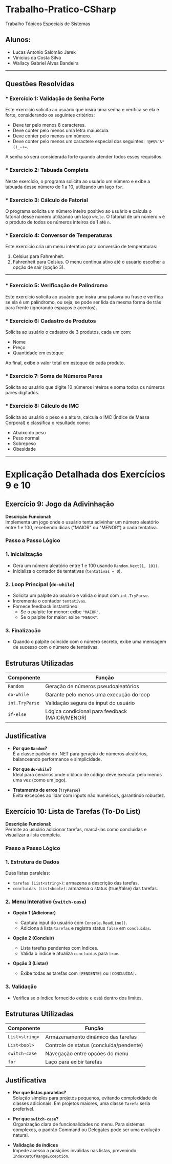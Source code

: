 # Trabalho-Pratico-CSharp
Trabalho Tópicos Especiais de Sistemas

## Alunos:
- Lucas Antonio Salomão Jarek
- Vinicius da Costa Silva
- Wallacy Gabriel Alves Bandeira
---

## Questões Resolvidas

### * Exercício 1: Validação de Senha Forte
Este exercício solicita ao usuário que insira uma senha e verifica se ela é forte, considerando os seguintes critérios:
  - Deve ter pelo menos 8 caracteres.
  - Deve conter pelo menos uma letra maiúscula.
  - Deve conter pelo menos um número.
  - Deve conter pelo menos um caractere especial dos seguintes: `!@#$%¨&*()_-+=`.

A senha só será considerada forte quando atender todos esses requisitos.

### * Exercício 2: Tabuada Completa
Neste exercício, o programa solicita ao usuário um número e exibe a tabuada desse número de 1 a 10, utilizando um laço `for`.

### * Exercício 3: Cálculo de Fatorial
O programa solicita um número inteiro positivo ao usuário e calcula o fatorial desse número utilizando um laço `while`. O fatorial de um número `n` é o produto de todos os números inteiros de 1 até `n`.

### * Exercício 4: Conversor de Temperaturas
Este exercício cria um menu interativo para conversão de temperaturas:
1. Celsius para Fahrenheit.
2. Fahrenheit para Celsius.
O menu continua ativo até o usuário escolher a opção de sair (opção 3).

---

### * Exercício 5: Verificação de Palíndromo
Este exercício solicita ao usuário que insira uma palavra ou frase e verifica se ela é um palíndromo, ou seja, se pode ser lida da mesma forma de trás para frente (ignorando espaços e acentos).

### * Exercício 6: Cadastro de Produtos
Solicita ao usuário o cadastro de 3 produtos, cada um com:
- Nome
- Preço
- Quantidade em estoque

Ao final, exibe o valor total em estoque de cada produto.

### * Exercício 7: Soma de Números Pares
Solicita ao usuário que digite 10 números inteiros e soma todos os números pares digitados.

### * Exercício 8: Cálculo de IMC
Solicita ao usuário o peso e a altura, calcula o IMC (Índice de Massa Corporal) e classifica o resultado como:
- Abaixo do peso
- Peso normal
- Sobrepeso
- Obesidade

---

# Explicação Detalhada dos Exercícios 9 e 10

## Exercício 9: Jogo da Adivinhação

**Descrição Funcional:**  
Implementa um jogo onde o usuário tenta adivinhar um número aleatório entre 1 e 100, recebendo dicas ("MAIOR" ou "MENOR") a cada tentativa.

### Passo a Passo Lógico

### 1️. Inicialização

- Gera um número aleatório entre 1 e 100 usando `Random.Next(1, 101)`.
- Inicializa o contador de tentativas (`tentativas = 0`).

### 2️. Loop Principal (`do-while`)

- Solicita um palpite ao usuário e valida o input com `int.TryParse`.
- Incrementa o contador `tentativas`.
- Fornece feedback instantâneo:  
  - Se o palpite for menor: exibe `"MAIOR"`.  
  - Se o palpite for maior: exibe `"MENOR"`.

### 3️. Finalização

- Quando o palpite coincide com o número secreto, exibe uma mensagem de sucesso com o número de tentativas.

## Estruturas Utilizadas

| Componente   | Função                                      |
|--------------|---------------------------------------------|
| `Random`     | Geração de números pseudoaleatórios        |
| `do-while`   | Garante pelo menos uma execução do loop    |
| `int.TryParse` | Validação segura de input do usuário      |
| `if-else`    | Lógica condicional para feedback (MAIOR/MENOR) |

## Justificativa

- **Por que `Random`?**  
  É a classe padrão do .NET para geração de números aleatórios, balanceando performance e simplicidade.

- **Por que `do-while`?**  
  Ideal para cenários onde o bloco de código deve executar pelo menos uma vez (como um jogo).

- **Tratamento de erros (`TryParse`)**  
  Evita exceções ao lidar com inputs não numéricos, garantindo robustez.
  

## Exercício 10: Lista de Tarefas (To-Do List)

**Descrição Funcional:**  
Permite ao usuário adicionar tarefas, marcá-las como concluídas e visualizar a lista completa.

### Passo a Passo Lógico

### 1️. Estrutura de Dados

Duas listas paralelas:

- `tarefas (List<string>)`: armazena a descrição das tarefas.
- `concluidas (List<bool>)`: armazena o status (true/false) das tarefas.

### 2️. Menu Interativo (`switch-case`)

- **Opção 1 (Adicionar)**  
  - Captura input do usuário com `Console.ReadLine()`.
  - Adiciona à lista `tarefas` e registra status `false` em `concluidas`.

- **Opção 2 (Concluir)**  
  - Lista tarefas pendentes com índices.
  - Valida o índice e atualiza `concluidas` para `true`.

- **Opção 3 (Listar)**  
  - Exibe todas as tarefas com `[PENDENTE]` ou `[CONCLUÍDA]`.

### 3️. Validação

- Verifica se o índice fornecido existe e está dentro dos limites.

## Estruturas Utilizadas

| Componente   | Função                                  |
|--------------|-----------------------------------------|
| `List<string>` | Armazenamento dinâmico das tarefas     |
| `List<bool>`   | Controle de status (concluída/pendente) |
| `switch-case`  | Navegação entre opções do menu         |
| `for`          | Laço para exibir tarefas               |

## Justificativa

- **Por que listas paralelas?**  
  Solução simples para projetos pequenos, evitando complexidade de classes adicionais. Em projetos maiores, uma classe `Tarefa` seria preferível.

- **Por que `switch-case`?**  
  Organização clara de funcionalidades no menu. Para sistemas complexos, o padrão Command ou Delegates pode ser uma evolução natural.

- **Validação de índices**  
  Impede acesso a posições inválidas nas listas, prevenindo `IndexOutOfRangeException`.
